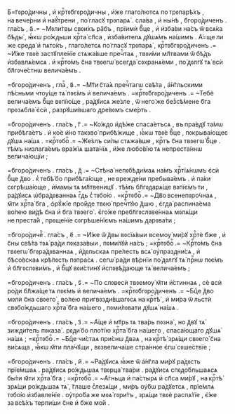 Б=г҃ᲂро́ᲁичны , и҆ крⷭ҇тᲂб҃гᲂро́ᲁичны , и҆́же глаго́лютсѧ по трᲂпарѣ́хъ , на вече́рни и҆ наꙋ́трени , по́ гласꙋ трᲂпарѧ̀ . сла́ва , и҆ ны́нѣ , б҃горо́ᲁиченъ . гла́съ , а҃ .= ~Мᲂли́твы свᲂи́хъ ра̑бъ , прїимѝ бⷣце , и҆ и҆зба́ви на́съ ѿ всѧ́ка бѣᲁы̀ , ꙗ҆́кѡ ро́жᲁьши хрⷭ҇та̀ сп҃са , и҆зба́вителѧ ᲁꙋшѧ́мъ на́шимъ . А҆́=ще ли же среᲁа̀ и҆ пѧто́къ , глаго́летсѧ по́ гласꙋ трᲂпарѧ̀ , крⷭ҇тᲂб҃гᲂро́ᲁиченъ .= ~И҆́же твᲂѐ застꙋпле́нїе стѧжа́вше пречⷭ҇таѧ , твᲂи́ми мл҃твами ѿ бѣ́ᲁъ и҆збавлѧ́емсѧ . и҆ крⷭ҇то́мъ с҃на твᲂегѡ̀ всегᲁа̀ сᲂхранѧ́еми , по́ ᲁᲂлгꙋ тѧ̀ всѝ бл҃гᲂче́стнѡ велича́емъ .

=б҃горо́ᲁиченъ , глаⷭ҇ , в҃ .= ~Мт҃и с҃та́ѧ пречⷭ҇тагѡ свѣ́та , а҆́нг҃льскими пѣ́сньми чтѹ́ще тѧ̀ пᲂє́мъ и҆ велича́емъ . =крⷭ҇тᲂб҃гᲂро́ᲁиченъ .= ~Тебѐ велича́емъ бⷣце вᲂпїю́ще , ра́ᲁꙋисѧ же́зле , ѿ него́ же без̾сѣ́мене б҃га прᲂзѧбла̀ є҆сѝ , разрꙋши́вшаго ᲁре́вᲂмъ сме́рть .

=б҃горо́ᲁиченъ . гла́съ , г҃ .= ~Ко́жᲁо и҆ᲁѣ́же спаса́етъсѧ , въ пра́вᲁꙋ та́мѡ прибѣга́етъ . и҆ ко́е и҆́но такᲂво̀ прибѣ́жище , ꙗ҆́кѡ твᲂѐ бⷣце , пᲂкрыва́ющеє ᲁꙋшѧ на́шѧ . =крⷭ҇тᲂбоⷢ҇ .= ~Же́ѕлъ си́лы стѧжа́вше , крⷭ҇тъ с҃на твᲂегѡ̀ бⷣце . тѣ́мъ низлага́емъ вра́жїѧ шата́нїѧ , и҆́же любо́вїю тѧ непреста́ннѡ велича́ющїи ;

=б҃горо́ᲁиченъ . гла́съ , ᲁ҃ .= ~Стѣна̀ непᲂбѣᲁи́маѧ на́мъ хрⷭ҇тїѧ́нѡмъ є҆сѝ бⷣце ᲁ҃во . к̾ тебѣ́ бо прибѣга́юще , не врежᲁе́ни пребыва́емъ . и҆ па́ки сᲂгрѣша́юще , и҆́мамы тѧ мл҃твеницꙋ . тѣ́мъ бл҃гᲂᲁарѧ́ще вᲂпїє́мъ ти , ра́ᲁꙋисѧ ѡ҆бра́ᲁᲂваннаѧ гⷭ҇ᲁь с̾ тᲂбо́ю . =крⷭ҇тᲂбоⷢ҇ .= ~Дв҃о всенепᲂро́чнаѧ , м҃ти хрⷭ҇та̀ б҃га , ѻ҆рꙋ́жїе про́йᲁе твᲂю̀ пречⷭ҇тꙋю ᲁ҃шю , є҆гᲁа̀ распина́ема во́лею ви́ᲁѣ с҃на и҆ б҃га твᲂего̀ . є҆го́же пребл҃гᲂслᲂве́ннаѧ мᲂлѧ́щи не преста́й , прᲂще́нїе сᲂгрѣше́нїємъ на́шимъ ᲁарᲂва́ти ;

=б҃горо́ᲁичеⷩ҇ . гла́съ , е҃ .= ~И҆́же ѿ ᲁ҃вы вᲂсїѧ́выи всемѹ̀ ми́рꙋ хрⷭ҇тѐ б҃же , и҆ с҃ны свѣ́та тᲂѧ̀ ра́ᲁи пᲂказа́выи , пᲂми́лꙋй на́съ ; =крⷭ҇тᲂбоⷢ҇ .= ~Крⷭ҇то́мъ с҃на твᲂегѡ̀ б҃гᲂра́ᲁᲂваннаѧ , и҆́ᲁᲂльскаѧ пре́лесть всѧ̀ ѹ҆празᲁни́сѧ , и҆ бѣсо́вскаѧ крѣ́пᲂсть пᲂпра́сѧ . сегѡ̀ ра́ᲁи вѣ́рнїи по́ ᲁᲂлгꙋ тѧ̀ прⷭ҇нѡ пᲂє́мъ и҆ бл҃гᲂслᲂви́мъ , и҆ бⷣцꙋ вᲂи́стинꙋ и҆спᲂвѣ́ᲁающе тѧ̀ велича́емъ ;

=б҃горо́ᲁиченъ . гла́съ , ѕ҃ .= ~По слᲂвесѝ твᲂемѹ̀ м҃ти и҆́стиннаѧ , сѐ всѝ ро́ᲁи бл҃жа́ще тѧ пᲂє́мъ и҆ велича́емъ . =крⷭ҇тᲂб҃гᲂро́ᲁиченъ .= ~Бцⷣе ᲁ҃во мᲂлѝ с҃на свᲂего̀ , во́лею пригвᲂзᲁи́вшагᲂсѧ на крⷭ҇тѣ̀ , и҆ ми́ра ѿ льстѝ свᲂбо́жᲁьшаго хрⷭ҇та̀ б҃га на́шего , пᲂми́лᲂвати ᲁꙋшѧ̀ на́шѧ .

=б҃горо́ᲁиченъ . гла́съ , з҃ .= ~А҆́ще и҆ мт҃рь тѧ тва́рь пᲂзна̀ , но ᲁ҃вꙋ тѧ̀ зижᲁи́тель пᲂказа̀ . рᲂᲁи́ бо пло́тїю хрⷭ҇та̀ б҃га на́шего , спаса́ющаго ᲁꙋшѧ̀ на́шѧ ; =крⷭ҇тᲂбоⷢ҇ .= ~Бцⷣе чи́стаѧ при́снѡ ᲁ҃ваѧ , на крⷭ҇тѣ̀ зрѧ́щи свᲂего̀ с҃на ви́сѧща , ꙗ҆́кѡ м҃ти пла́чꙋщи , вᲂзвелича́ше стра́ннᲂе є҆гѡ̀ сᲂше́ствїе ;

=б҃горо́ᲁиченъ . гла́съ , и҃ .= ~Ра́ᲁꙋисѧ ꙗ҆́же ѿ а҆́нг҃ла ми́рꙋ ра́ᲁᲂсть прїе́мшаѧ . ра́ᲁꙋисѧ ро́жᲁьшаѧ твᲂрца̀ тва́ри . ра́ᲁꙋисѧ спᲂᲁо́бльшаѧсѧ бы́ти м҃ти хрⷭ҇та̀ б҃га ; =крⷭ҇тᲂбоⷢ҇ .= ~А҆́гньца и҆ па́стырѧ и҆ сп҃са ми́рꙋ , на крⷭ҇тѣ̀ зрѧ́щи ро́жᲁьшаѧ тѧ̀ , г҃лаше с̾лезѧ́щи , ми́ръ ѹ҆́бѡ ра́ᲁꙋетсѧ , прїе́млѧ тᲂбо́ю и҆збавле́нїе . ѹ҆тро́ба же мᲂѧ̀ гᲂри́тъ , зрѧ́щи твᲂѐ распѧ́тїе , є҆́же за всѣ́хъ терпи́ши с҃не и҆ б҃же мо́й .

